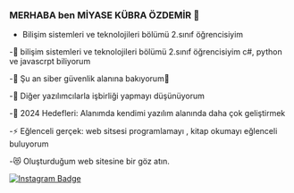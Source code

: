 ### MERHABA ben MİYASE KÜBRA ÖZDEMİR 👋



- Bilişim sistemleri ve teknolojileri bölümü 2.sınıf öğrencisiyim
  
-🔭  bilişim sistemleri ve teknolojileri bölümü 2.sınıf öğrencisiyim c#, python ve javascrpt biliyorum
  
-🌱 Şu an siber güvenlik alanına bakıyorum🤣

-👯 Diğer yazılımcılarla işbirliği yapmayı düşünüyorum

-🥅 2024 Hedefleri: Alanımda kendimi yazılım alanında daha çok geliştirmek

-⚡ Eğlenceli gerçek: web sitsesi programlamayı , kitap okumayı eğlenceli buluyorum

-😻 Oluşturduğum web sitesine bir göz atın.


[![Instagram Badge](https://img.shields.io/badge/-Instagram-C13584?style=flat-quare&labelColor=C13584&logo=instagram&logoColor=white&link=link)](link) 


